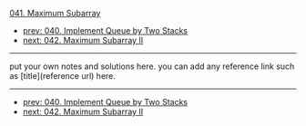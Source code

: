 [041. Maximum Subarray](http://www.lintcode.com/problem/maximum-subarray)

- [prev: 040. Implement Queue by Two Stacks](040-implement-queue-by-two-stacks.md)
- [next: 042. Maximum Subarray II](042-maximum-subarray-ii.md)

---

put your own notes and solutions here.
you can add any reference link such as [title](reference url) here.

---

- [prev: 040. Implement Queue by Two Stacks](040-implement-queue-by-two-stacks.md)
- [next: 042. Maximum Subarray II](042-maximum-subarray-ii.md)
